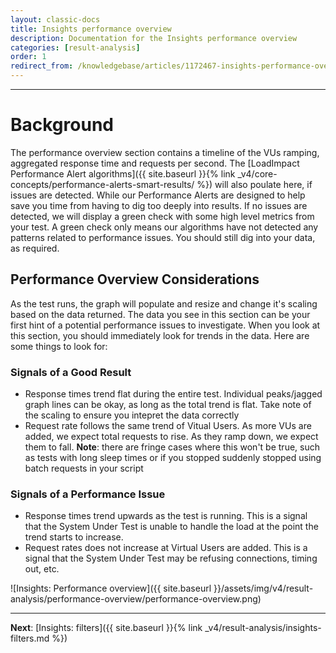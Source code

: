 ```yaml
---
layout: classic-docs
title: Insights performance overview
description: Documentation for the Insights performance overview
categories: [result-analysis]
order: 1
redirect_from: /knowledgebase/articles/1172467-insights-performance-overview
---
```


***

<h1>Background</h1>

The performance overview section contains a timeline of the VUs ramping, aggregated response time and requests per second. The [LoadImpact Performance Alert algorithms]({{ site.baseurl }}{% link _v4/core-concepts/performance-alerts-smart-results/ %}) will also poulate here, if issues are detected. While our Performance Alerts are designed to help save you time from having to dig too deeply into results. If no issues are detected, we will display a green check with some high level metrics from your test.  A green check only means our algorithms have not detected any patterns related to performance issues. You should still dig into your data, as required.

## Performance Overview Considerations

As the test runs, the graph will populate and resize and change it's scaling based on the data returned. The data you see in this section can be your first hint of a potential performance issues to investigate. When you look at this section, you should immediately look for trends in the data.  Here are some things to look for:

### Signals of a Good Result
- Response times trend flat during the entire test. Individual peaks/jagged graph lines can be okay, as long as the total trend is flat. Take note of the scaling to ensure you intepret the data correctly
- Request rate follows the same trend of Vitual Users.  As more VUs are added, we expect total requests to rise.  As they ramp down, we expect them to fall. **Note**: there are fringe cases where this won't be true, such as tests with long sleep times or if you stopped suddenly stopped using batch requests in your script

### Signals of a Performance Issue
- Response times trend upwards as the test is running.  This is a signal that the System Under Test is unable to handle the load at the point the trend starts to increase.
- Request rates does not increase at Virtual Users are added.  This is a signal that the System Under Test may be refusing connections, timing out, etc.


![Insights: Performance overview]({{ site.baseurl }}/assets/img/v4/result-analysis/performance-overview/performance-overview.png)

***

**Next**: [Insights: filters]({{ site.baseurl }}{% link _v4/result-analysis/insights-filters.md %})
